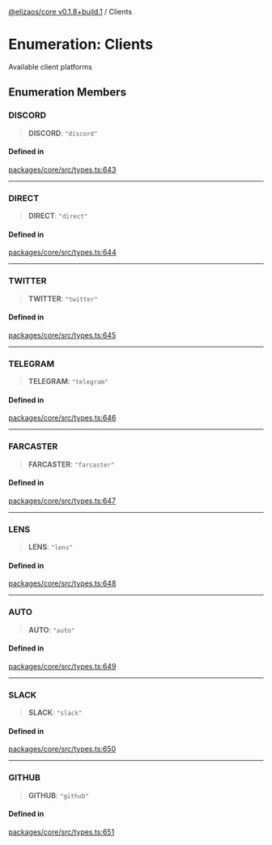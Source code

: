 [@elizaos/core v0.1.8+build.1](../index.md) / Clients

# Enumeration: Clients

Available client platforms

## Enumeration Members

### DISCORD

> **DISCORD**: `"discord"`

#### Defined in

[packages/core/src/types.ts:643](https://github.com/Vicolee/riddleculous-ai-agent/blob/main/packages/core/src/types.ts#L643)

***

### DIRECT

> **DIRECT**: `"direct"`

#### Defined in

[packages/core/src/types.ts:644](https://github.com/Vicolee/riddleculous-ai-agent/blob/main/packages/core/src/types.ts#L644)

***

### TWITTER

> **TWITTER**: `"twitter"`

#### Defined in

[packages/core/src/types.ts:645](https://github.com/Vicolee/riddleculous-ai-agent/blob/main/packages/core/src/types.ts#L645)

***

### TELEGRAM

> **TELEGRAM**: `"telegram"`

#### Defined in

[packages/core/src/types.ts:646](https://github.com/Vicolee/riddleculous-ai-agent/blob/main/packages/core/src/types.ts#L646)

***

### FARCASTER

> **FARCASTER**: `"farcaster"`

#### Defined in

[packages/core/src/types.ts:647](https://github.com/Vicolee/riddleculous-ai-agent/blob/main/packages/core/src/types.ts#L647)

***

### LENS

> **LENS**: `"lens"`

#### Defined in

[packages/core/src/types.ts:648](https://github.com/Vicolee/riddleculous-ai-agent/blob/main/packages/core/src/types.ts#L648)

***

### AUTO

> **AUTO**: `"auto"`

#### Defined in

[packages/core/src/types.ts:649](https://github.com/Vicolee/riddleculous-ai-agent/blob/main/packages/core/src/types.ts#L649)

***

### SLACK

> **SLACK**: `"slack"`

#### Defined in

[packages/core/src/types.ts:650](https://github.com/Vicolee/riddleculous-ai-agent/blob/main/packages/core/src/types.ts#L650)

***

### GITHUB

> **GITHUB**: `"github"`

#### Defined in

[packages/core/src/types.ts:651](https://github.com/Vicolee/riddleculous-ai-agent/blob/main/packages/core/src/types.ts#L651)
